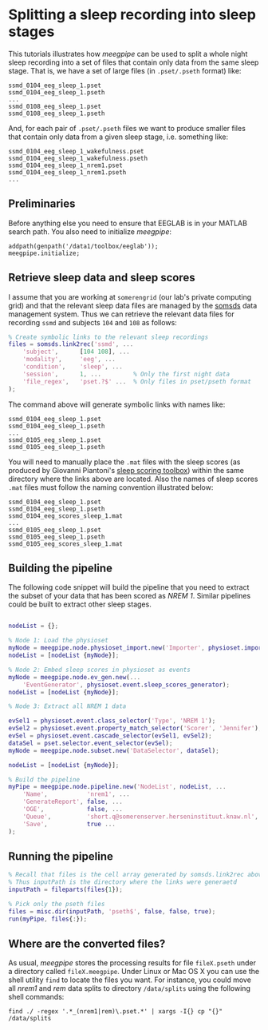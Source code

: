 Splitting a sleep recording into sleep stages
===

This tutorials illustrates how _meegpipe_ can be used to split a whole night
sleep recording into a set of files that contain only data from the same 
sleep stage. That is, we have a set of large files (in `.pset/.pseth` 
format) like:

````
ssmd_0104_eeg_sleep_1.pset
ssmd_0104_eeg_sleep_1.pseth
...
ssmd_0108_eeg_sleep_1.pset
ssmd_0108_eeg_sleep_1.pseth
```` 

And, for each pair of `.pset/.pseth` files we want to produce smaller files
that contain only data from a given sleep stage, i.e. something like:

````
ssmd_0104_eeg_sleep_1_wakefulness.pset
ssmd_0104_eeg_sleep_1_wakefulness.pseth
ssmd_0104_eeg_sleep_1_nrem1.pset
ssmd_0104_eeg_sleep_1_nrem1.pseth
...
````


## Preliminaries

Before anything else you need to ensure that EEGLAB is in your MATLAB 
search path. You also need to initialize _meegpipe_:

````
addpath(genpath('/data1/toolbox/eeglab'));
meegpipe.initialize;
````

## Retrieve sleep data and sleep scores

I assume that you are working at `somerengrid` (our lab's private computing
grid) and that the relevant sleep data files are managed by the
 [somsds][somsds] data management system. Thus we can retrieve the 
relevant data files for recording `ssmd` and subjects `104` and `108` as
 follows:

[somsds]: http://www.germangh.com/somsds/

````matlab
% Create symbolic links to the relevant sleep recordings
files = somsds.link2rec('ssmd', ...
    'subject',      [104 108], ...
    'modality',     'eeg', ...
    'condition',    'sleep', ...
    'session',      1, ...         % Only the first night data
    'file_regex',   'pset.?$' ...  % Only files in pset/pseth format
);
````

The command above will generate symbolic links with names like:

````
ssmd_0104_eeg_sleep_1.pset
ssmd_0104_eeg_sleep_1.pseth
...
ssmd_0105_eeg_sleep_1.pset
ssmd_0105_eeg_sleep_1.pseth
````

You will need to manually place the `.mat` files with the sleep scores (as
produced by Giovanni Piantoni's [sleep scoring toolbox][sctoolbox]) within
 the same directory where the links above are located. Also the names of 
sleep scores `.mat` files must follow the naming convention illustrated 
below:

[sctoolbox]: https://github.com/gpiantoni/sleepscoring

````
ssmd_0104_eeg_sleep_1.pset
ssmd_0104_eeg_sleep_1.pseth
ssmd_0104_eeg_scores_sleep_1.mat
...
ssmd_0105_eeg_sleep_1.pset
ssmd_0105_eeg_sleep_1.pseth
ssmd_0105_eeg_scores_sleep_1.mat
````


## Building the pipeline

The following code snippet will build the pipeline that you need to 
extract the subset of your data that has been scored as _NREM 1_. 
Similar pipelines could be built to extract other sleep stages.

````matlab

nodeList = {};

% Node 1: Load the physioset
myNode = meegpipe.node.physioset_import.new('Importer', physioset.import.physioset);
nodeList = [nodeList {myNode}];

% Node 2: Embed sleep scores in physioset as events
myNode = meegpipe.node.ev_gen.new(...
    'EventGenerator', physioset.event.sleep_scores_generator);
nodeList = [nodeList {myNode}];

% Node 3: Extract all NREM 1 data

evSel1 = physioset.event.class_selector('Type', 'NREM 1');
evSel2 = physioset.event.property_match_selector('Scorer', 'Jennifer');
evSel = physioset.event.cascade_selector(evSel1, evSel2);
dataSel = pset.selector.event_selector(evSel);
myNode = meegpipe.node.subset.new('DataSelector', dataSel);

nodeList = [nodeList {myNode}];

% Build the pipeline
myPipe = meegpipe.node.pipeline.new('NodeList', nodeList, ...
    'Name',           'nrem1', ...
    'GenerateReport', false, ...
    'OGE',            false, ...
    'Queue',          'short.q@somerenserver.herseninstituut.knaw.nl', ...
    'Save',           true ...
);

````


## Running the pipeline


````matlab
% Recall that files is the cell array generated by somsds.link2rec above
% Thus inputPath is the directory where the links were generaetd
inputPath = fileparts(files{1});

% Pick only the pseth files
files = misc.dir(inputPath, 'pseth$', false, false, true);
run(myPipe, files{:});
````


## Where are the converted files?

As usual, _meegpipe_ stores the processing results for file `fileX.pseth` 
under a directory called `fileX.meegpipe`. Under Linux or Mac OS X you can
 use the shell utility `find` to locate the files you want. For instance, 
you could move all _nrem1_ and _rem_ data splits to directory 
`/data/splits` using the following shell commands:

````
find ./ -regex '.*_(nrem1|rem)\.pset.*' | xargs -I{} cp "{}" /data/splits
```` 
